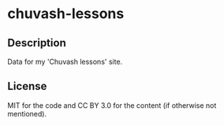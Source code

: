 # chuvash-lessons
## Description
Data for my 'Chuvash lessons' site.

## License
MIT for the code and CC BY 3.0 for the content (if otherwise not mentioned).
